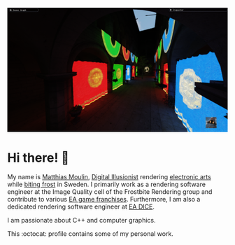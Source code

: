 <p align="center"><img src="https://github.com/matt77hias/MAGE-Meta/blob/master/res/Example 4.png"></p>

# Hi there! 👋

My name is [Matthias Moulin](https://matt77hias.github.io/), [Digital Illusionist](https://www.dice.se/) rendering [electronic arts](https://www.ea.com/) while [biting frost](https://www.ea.com/frostbite/) in Sweden. I primarily work as a rendering software engineer at the Image Quality cell of the Frostbite Rendering group and contribute to various [EA game franchises](https://www.ea.com/frostbite/games). Furthermore, I am also a dedicated rendering software engineer at [EA DICE](https://www.dice.se/).

I am passionate about C++ and computer graphics.

This :octocat: profile contains some of my personal work.
